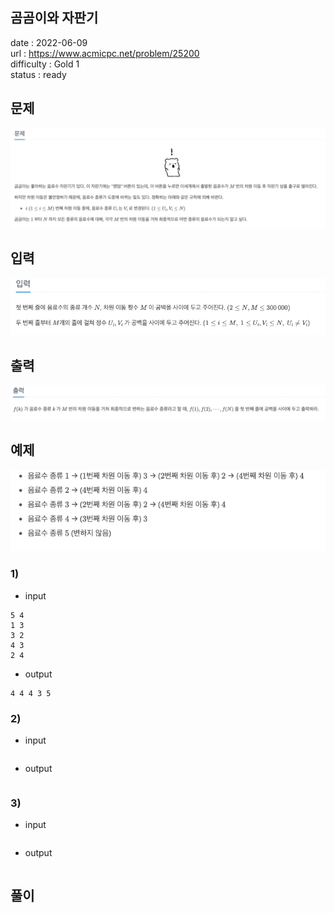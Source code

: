 곰곰이와 자판기
---

date : 2022-06-09   
url : https://www.acmicpc.net/problem/25200   
difficulty : Gold 1    
status : ready

문제
---
![img.png](img.png)

입력
---
![img_1.png](img_1.png)

출력
---
![img_2.png](img_2.png)

예제
--
![img_3.png](img_3.png)

### 1)
- input
```
5 4
1 3
3 2
4 3
2 4
```

- output
```
4 4 4 3 5
```

### 2)

- input
```
```

- output
```
```

### 3)

- input
```
```

- output
```
```

풀이
---

